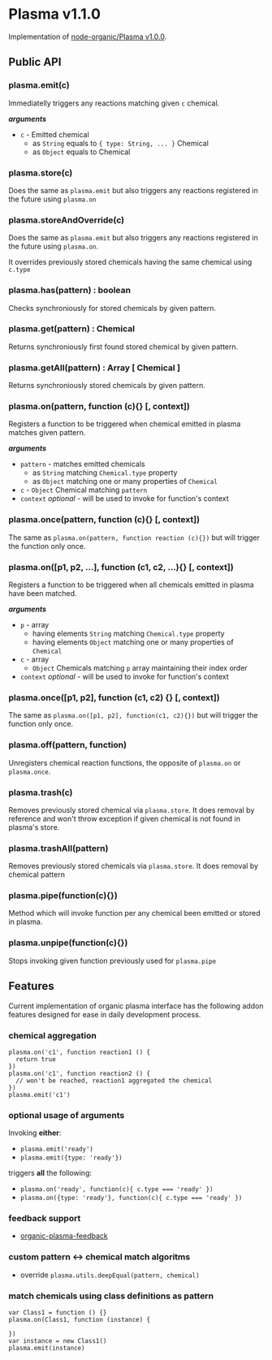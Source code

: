 # Plasma v1.1.0

Implementation of [node-organic/Plasma v1.0.0](https://github.com/VarnaLab/node-organic/blob/master/docs/Plasma.md).

## Public API

### plasma.emit(c)

Immediatelly triggers any reactions matching given `c` chemical.

___arguments___
* `c` - Emitted chemical
  * as `String` equals to `{ type: String, ... }` Chemical
  * as `Object` equals to Chemical

### plasma.store(c)

Does the same as `plasma.emit` but also triggers any
reactions registered in the future using `plasma.on`

### plasma.storeAndOverride(c)

Does the same as `plasma.emit` but also triggers any
reactions registered in the future using `plasma.on`.

It overrides previously stored chemicals having the same chemical using `c.type`

### plasma.has(pattern) : boolean

Checks synchroniously for stored chemicals by given pattern.

### plasma.get(pattern) : Chemical

Returns synchroniously first found stored chemical by given pattern.

### plasma.getAll(pattern) : Array [ Chemical ]

Returns synchroniously stored chemicals by given pattern.

### plasma.on(pattern, function (c){} [, context])

Registers a function to be triggered when chemical emitted in plasma matches given pattern.

___arguments___
* `pattern` - matches emitted chemicals
  * as `String` matching `Chemical.type` property
  * as `Object` matching one or many properties of `Chemical`
* `c` - `Object` Chemical matching `pattern`
* `context` *optional* - will be used to invoke for function's context

### plasma.once(pattern, function (c){} [, context])

The same as `plasma.on(pattern, function reaction (c){})` but will trigger the function only once.

### plasma.on([p1, p2, ...], function (c1, c2, ...){} [, context])

Registers a function to be triggered when all chemicals emitted in plasma have been matched.

___arguments___
* `p` - array
  * having elements `String` matching `Chemical.type` property
  * having elements `Object` matching one or many properties of `Chemical`
* `c` - array
  * `Object` Chemicals matching `p` array maintaining their index order
* `context` *optional* - will be used to invoke for function's context

### plasma.once([p1, p2], function (c1, c2) {} [, context])

The same as `plasma.on([p1, p2], function(c1, c2){})` but will trigger the function only once.

### plasma.off(pattern, function)

Unregisters chemical reaction functions, the opposite of `plasma.on` or `plasma.once`.

### plasma.trash(c)

Removes previously stored chemical via `plasma.store`. It does removal by reference and won't throw exception if given chemical is not found in plasma's store.

### plasma.trashAll(pattern)

Removes previously stored chemicals via `plasma.store`. It does removal by chemical pattern

### plasma.pipe(function(c){})

Method which will invoke function per any chemical been emitted or stored in plasma.

### plasma.unpipe(function(c){})

Stops invoking given function previously used for `plasma.pipe`

## Features

Current implementation of organic plasma interface has the following addon features designed for ease in daily development process.

### chemical aggregation

```
plasma.on('c1', function reaction1 () {
  return true
})
plasma.on('c1', function reaction2 () {
  // won't be reached, reaction1 aggregated the chemical
})
plasma.emit('c1')
```

### optional usage of arguments

Invoking **either**:

* `plasma.emit('ready')`
* `plasma.emit({type: 'ready'})`

triggers **all** the following:

* `plasma.on('ready', function(c){ c.type === 'ready' })`
* `plasma.on({type: 'ready'}, function(c){ c.type === 'ready' })`

### feedback support

* [organic-plasma-feedback](https://github.com/outbounder/organic-plasma-feedback)

### custom pattern <-> chemical match algoritms

* override `plasma.utils.deepEqual(pattern, chemical)`

### match chemicals using class definitions as pattern

```
var Class1 = function () {}
plasma.on(Class1, function (instance) {

})
var instance = new Class1()
plasma.emit(instance)
```
